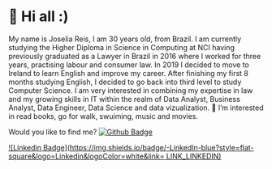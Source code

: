 # 👋 Hi all :)
My name is Joselia Reis, I am 30 years old, from Brazil. 
I am currently studying the Higher Diploma in Science in Computing at NCI having previously graduated as a Lawyer in Brazil in 2016 where I worked for three years, practising labour and consumer law. In 2019 I decided to move to Ireland to learn English and improve my career.
After finishing my first 8 months studying English, I decided to go back into third level to study Computer Science. I am very interested in combining my expertise in law and my growing skills in IT within the realm of Data Analyst, Business Analyst, Data Engineer, Data Science and data vizualization.
👀 I’m interested in read books, go for walk, swuiming, music and movies. 

Would you like to find me?
[![Github Badge](https://img.shields.io/badge/-Github-000?style=flat-square&logo=Github&logoColor=white&link=LINK_GIT)](https://github.com/JoseliaReis)

[![Linkedin Badge](https://img.shields.io/badge/-LinkedIn-blue?style=flat-square&logo=Linkedin&logoColor=white&link= LINK_LINKEDIN)]( https://www.linkedin.com/in/joselia-reis-495371103/)
